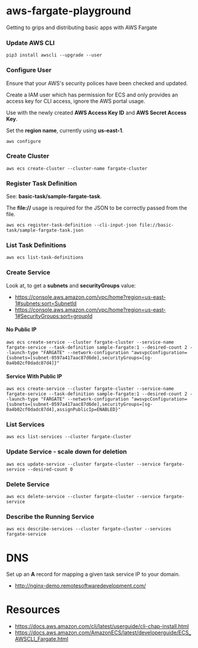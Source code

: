 # aws-fargate-playground
Getting to grips and distributing basic apps with AWS Fargate

### Update AWS CLI

```
pip3 install awscli --upgrade --user
```

### Configure User

Ensure that your AWS's security polices have been checked and updated.

Create a IAM user which has permission for ECS and only provides an access key for CLI access, ignore the AWS portal usage.

Use with the newly created **AWS Access Key ID** and **AWS Secret Access Key**.

Set the **region name**, currently using **us-east-1**.

```
aws configure
```

### Create Cluster

```
aws ecs create-cluster --cluster-name fargate-cluster
```

### Register Task Definition

See: **basic-task/sample-fargate-task**.

The **file://** usage is required for the JSON to be correctly passed from the file.

```
aws ecs register-task-definition --cli-input-json file://basic-task/sample-fargate-task.json
```

### List Task Definitions

```
aws ecs list-task-definitions
```

### Create Service

Look at, to get a **subnets** and **securityGroups** value:
- https://console.aws.amazon.com/vpc/home?region=us-east-1#subnets:sort=SubnetId
- https://console.aws.amazon.com/vpc/home?region=us-east-1#SecurityGroups:sort=groupId

#### No Public IP

```
aws ecs create-service --cluster fargate-cluster --service-name fargate-service --task-definition sample-fargate:1 --desired-count 2 --launch-type "FARGATE" --network-configuration "awsvpcConfiguration={subnets=[subnet-0597a417aac87d6de],securityGroups=[sg-0a4b02cf0dadc87d4]}"
```

#### Service With Public IP

```
aws ecs create-service --cluster fargate-cluster --service-name fargate-service --task-definition sample-fargate:1 --desired-count 2 --launch-type "FARGATE" --network-configuration "awsvpcConfiguration={subnets=[subnet-0597a417aac87d6de],securityGroups=[sg-0a4b02cf0dadc87d4],assignPublicIp=ENABLED}"
```

###  List Services

```
aws ecs list-services --cluster fargate-cluster
```

###  Update Service - scale down for deletion

```
aws ecs update-service --cluster fargate-cluster --service fargate-service --desired-count 0
```
###  Delete Service

```
aws ecs delete-service --cluster fargate-cluster --service fargate-service
```

### Describe the Running Service

```
aws ecs describe-services --cluster fargate-cluster --services fargate-service
```

# DNS

Set up an **A** record for mapping a given task service IP to your domain.

- http://nginx-demo.remotesoftwaredevelopment.com/

# Resources

- https://docs.aws.amazon.com/cli/latest/userguide/cli-chap-install.html
- https://docs.aws.amazon.com/AmazonECS/latest/developerguide/ECS_AWSCLI_Fargate.html
